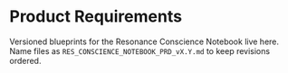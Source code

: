 # Product Requirements

Versioned blueprints for the Resonance Conscience Notebook live here. Name files as `RES_CONSCIENCE_NOTEBOOK_PRD_vX.Y.md` to keep revisions ordered.
